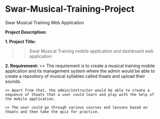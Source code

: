# Swar-Musical-Training-Project
Swar Musical Training Web Application

**Project Description:**

**1. Project Title:**    
>> Swar Musical Training mobile application and dashboard web application

**2. Requirement:**
    >> The requirement is to create a musical training mobile application and its management system where the admin would be able to create a repository of musical syllables called thaats and upload their sounds.

    >> Apart from that, the admin/instructor would be able to create a sequence of thaats that a user could learn and play with the help of the mobile application.

    >> The user could go through various courses and lessons based on thaats and then take the quiz for practice.
